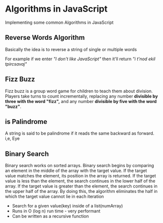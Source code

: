 # Algorithms in JavaScript

Implementing some common Algorithms in JavaScript

## Reverse Words Algorithm

Basically the idea is to reverse a string of single or multiple words

For example if we enter _"I don't like JavaScript"_ then it'll return _"i t'nod ekil tpircsavaj"_

## Fizz Buzz

Fizz buzz is a group word game for children to teach them about division. Players take turns to count incrementally, replacing any number **divisible by three with the word "fizz",** and any number **divisible by five with the word "buzz"**.

## is Palindrome

A string is said to be palindrome if it reads the same backward as forward. i,e, Eye

## Binary Search

Binary search works on sorted arrays. Binary search begins by comparing an element in the middle of the array with the target value. If the target value matches the element, its position in the array is returned. If the target value is less than the element, the search continues in the lower half of the array. If the target value is greater than the element, the search continues in the upper half of the array. By doing this, the algorithm eliminates the half in which the target value cannot lie in each iteration

- Search for a given value(key) inside of a list(numArray)
- Runs in O (log n) run time - very performant
- Can be written as a recursive function
